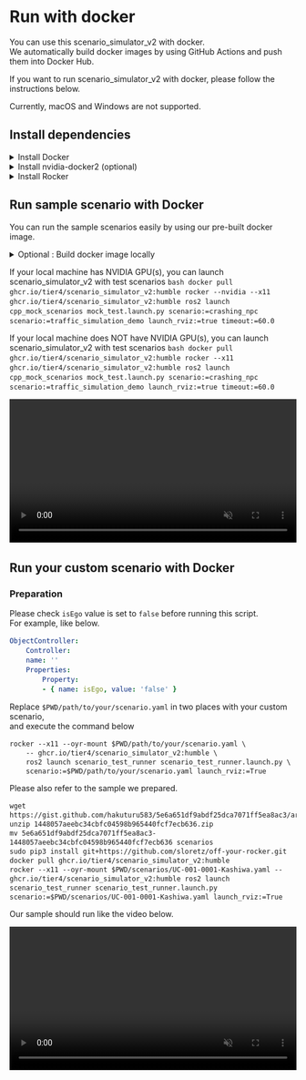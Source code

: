 # Run with docker

You can use this scenario_simulator_v2 with docker.<br/>
We automatically build docker images by using GitHub Actions and push them into Docker Hub.

If you want to run scenario_simulator_v2 with docker, please follow the instructions below.

Currently, macOS and Windows are not supported.

## Install dependencies
<details>
<summary>Install Docker</summary>

Please follow the instructions below.

<iframe
    src="https://hatenablog-parts.com/embed?url=https%3A%2F%2Fdocs.docker.com%2Fengine%2Finstall%2F"
    title="Install Docker Engine"
    class="embed-card embed-webcard"
    scrolling="no"
    frameborder="0"
    style="display: block; width: 100%; height: 155px; max-width: 500px; margin: 10px 0px;">
</iframe>

If you finished installing docker, please execute the commands below in order to check docker is working well.

```bash
docker run hello-world
```

You can see the output like below if you have succeeded to install docker.

```bash
Unable to find image 'hello-world:latest' locally
latest: Pulling from library/hello-world
2db29710123e: Pull complete 
Digest: sha256:80f31da1ac7b312ba29d65080fddf797dd76acfb870e677f390d5acba9741b17
Status: Downloaded newer image for hello-world:latest

Hello from Docker!
This message shows that your installation appears to be working correctly.

To generate this message, Docker took the following steps:
 1. The Docker client contacted the Docker daemon.
 2. The Docker daemon pulled the "hello-world" image from the Docker Hub.
    (amd64)
 3. The Docker daemon created a new container from that image which runs the
    executable that produces the output you are currently reading.
 4. The Docker daemon streamed that output to the Docker client, which sent it
    to your terminal.

To try something more ambitious, you can run an Ubuntu container with:
 $ docker run -it ubuntu bash

For more examples and ideas, visit:
 https://docs.docker.com/get-started/

```

</details>

<details>
<summary>Install nvidia-docker2 (optional)</summary>

If you have NVIDIA GPU(s) in your machine, you have to install nvidia-driver and nvidia-docker2.  <br/>
In order to install nvidia-docker2 on Ubuntu, please execute the commands below.

```bash
curl -s -L https://nvidia.github.io/nvidia-container-runtime/gpgkey | sudo apt-key add -
curl -s -L https://nvidia.github.io/nvidia-container-runtime/ubuntu20.04/nvidia-container-runtime.list | \
  sudo tee /etc/apt/sources.list.d/nvidia-container-runtime.list
sudo apt-get update
sudo apt install -y nvidia-docker2
sudo systemctl restart docker.service
```

If you finished installing docker and nvidia-docker2, please execute the commands below.

```bash
docker run --gpus all --rm nvidia/cuda:11.4.0-base nvidia-smi
```

You can see the outputs like below.

```bash
Thu Jun  2 05:52:32 2022       
+-----------------------------------------------------------------------------+
| NVIDIA-SMI 470.129.06   Driver Version: 470.129.06   CUDA Version: 11.4     |
|-------------------------------+----------------------+----------------------+
| GPU  Name        Persistence-M| Bus-Id        Disp.A | Volatile Uncorr. ECC |
| Fan  Temp  Perf  Pwr:Usage/Cap|         Memory-Usage | GPU-Util  Compute M. |
|                               |                      |               MIG M. |
|===============================+======================+======================|
|   0  NVIDIA GeForce ...  Off  | 00000000:01:00.0  On |                  N/A |
| 41%   39C    P8    25W / 250W |   1236MiB / 10985MiB |      3%      Default |
|                               |                      |                  N/A |
+-------------------------------+----------------------+----------------------+
                                                                               
+-----------------------------------------------------------------------------+
| Processes:                                                                  |
|  GPU   GI   CI        PID   Type   Process name                  GPU Memory |
|        ID   ID                                                   Usage      |
|=============================================================================|
+-----------------------------------------------------------------------------+
```
</details>


<details>
<summary>Install Rocker</summary>
<iframe
  class="hatenablogcard"
  style="width:100%;height:155px;max-width:450px;"
  title="rocker"
  src="https://hatenablog-parts.com/embed?url=https://github.com/osrf/rocker"
  width="300" height="150" frameborder="0" scrolling="no">
</iframe>

rocker is a docker support tool for ROS.
It enables us to run rviz inside docker very easily.
You can install rocker via pip3.

```bash
sudo pip3 install git+https://github.com/osrf/rocker.git
```

After install rocker, please check rocker works correctly.<br/>
If your machine has GPU(s), please execute the commands below.

```bash
rocker --nvidia --x11 osrf/ros:humble-desktop rviz2
```

You can see rviz working on docker.
![Running rviz inside rocker](../image/rviz_with_rocker.png "running rviz inside rocker.")

If your machine has no GPU, please execute the commands below.

```bash
rocker --x11 osrf/ros:humble-desktop rviz2
```

You can see the same result with NVIDIA GPU.
</details>


## Run sample scenario with Docker
You can run the sample scenarios easily by using our pre-built docker image.

[//]: # (We automatically build docker images of scenario_simulator_v2 by using GitHub Actions and put them into our Docker Hub repository.)

<details>
<summary>Optional : Build docker image locally</summary>
If you want to build a docker image in your local machine, please execute the commands below in your terminal.
```bash
cd path/to/scenario_simulator_v2
docker build -t scenario_simulator_v2 . --build-arg ROS_DISTRO=humble
```
Please replace the docker image name (e.g. "ghcr.io/tier4/scenario_simulator_v2:humble" ) with "scenario_simulator_v2" <br/>
to use your built docker image in the launching commands. 

</details>

If your local machine has NVIDIA GPU(s), you can launch scenario_simulator_v2 with test scenarios
    ```bash
    docker pull ghcr.io/tier4/scenario_simulator_v2:humble
    rocker --nvidia --x11 ghcr.io/tier4/scenario_simulator_v2:humble ros2 launch cpp_mock_scenarios mock_test.launch.py scenario:=crashing_npc scenario:=traffic_simulation_demo launch_rviz:=true timeout:=60.0
    ```

If your local machine does NOT have NVIDIA GPU(s), you can launch scenario_simulator_v2 with test scenarios
    ```bash
    docker pull ghcr.io/tier4/scenario_simulator_v2:humble
    rocker --x11 ghcr.io/tier4/scenario_simulator_v2:humble ros2 launch cpp_mock_scenarios mock_test.launch.py scenario:=crashing_npc scenario:=traffic_simulation_demo launch_rviz:=true timeout:=60.0
    ```

<video
  class="c-video__embed"
  src="https://user-images.githubusercontent.com/10348912/115502051-44ab8500-a2af-11eb-9244-4a1d0f2a2b2a.mp4"
  width="100%"
  loop
  autoplay
  muted
  playsinline>
</video>


## Run your custom scenario with Docker

### Preparation 
Please check `isEgo` value is set to `false` before running this script.<br/>
For example, like below.

```yaml
ObjectController:
    Controller:
    name: ''
    Properties:
        Property:
        - { name: isEgo, value: 'false' }
```

Replace `$PWD/path/to/your/scenario.yaml` in two places with your custom scenario, <br/>
and execute the command below

```
rocker --x11 --oyr-mount $PWD/path/to/your/scenario.yaml \
    -- ghcr.io/tier4/scenario_simulator_v2:humble \
    ros2 launch scenario_test_runner scenario_test_runner.launch.py \
    scenario:=$PWD/path/to/your/scenario.yaml launch_rviz:=True
```

Please also refer to the sample we prepared.
```
wget https://gist.github.com/hakuturu583/5e6a651df9abdf25dca7071ff5ea8ac3/archive/1448057aeebc34cbfc04598b965440fcf7ecb636.zip
unzip 1448057aeebc34cbfc04598b965440fcf7ecb636.zip
mv 5e6a651df9abdf25dca7071ff5ea8ac3-1448057aeebc34cbfc04598b965440fcf7ecb636 scenarios
sudo pip3 install git+https://github.com/sloretz/off-your-rocker.git
docker pull ghcr.io/tier4/scenario_simulator_v2:humble
rocker --x11 --oyr-mount $PWD/scenarios/UC-001-0001-Kashiwa.yaml -- ghcr.io/tier4/scenario_simulator_v2:humble ros2 launch scenario_test_runner scenario_test_runner.launch.py scenario:=$PWD/scenarios/UC-001-0001-Kashiwa.yaml launch_rviz:=True
```
Our sample should run like the video below.

<video
class="c-video__embed"
src="https://user-images.githubusercontent.com/10348912/126959705-040368bc-7d56-4b81-b456-876da58f763f.mp4"
width="100%"
loop
autoplay
muted
playsinline>
</video>
